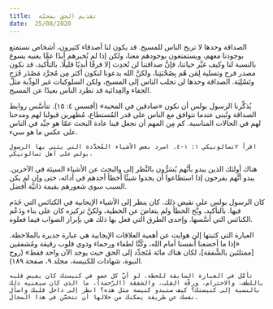 ```yaml
---
title:  تقديم الحق بمحبَّة
date:  25/08/2020
---
```


الصداقة وحدها لا تربح الناس للمسيح. قد يكون لنا أصدقاء كثيرون، أشخاص نستمتع بوجودنا معهم، ويستمتعون بوجودهم معنا، ولكن إذا لم نُخبرهم أبدًا عمَّا يعنيه يسوع بالنسبة لنا وكيف غيَّر حياتنا، فإنَّ صداقتنا لن تُحدِث إلا فرقًا أبديًا قليلًا. بالتأكيد، قد نكون مصدر فرح وتسلية لِمَن هُم بِصُحْبَتِنا، ولكنَّ الله يدعونا لنكون أكثر مِن مُجرَّد مَصْدَر فَرَحٍ وتَسْلِيَة. الصداقة وحدها لن تجلب الناس إلى المسيح، ولكن السلوكيات غير الودِّية مثل الجفاء والعِدائية قد تطرد الناس بعيدًا عن المسيح.

يُذكِّرنا الرسول بولس أن نكون «صادقين في المحبة» (أفسس ٤: ١٥). تتأسَّس روابط الصداقة وتُبنى عندما نتوافق مع الناس على قدر المُستطاع، مُظهرين قبولنا لهم ومدحنا لهم في الحالات المناسبة. كم مِن المهم أن نجعل فينا عادة البحث عمّا هو جيِّد في الناس على عكس ما هو سيء.

`اقرأ ٢تسالونيكي ١: ١-٤. اسرد بعض الأشياء المُحدَّدة التي يثني بها الرسول بولس على أهل تسالونيكي.`

هناك أولئك الذين يبدو بأنَّهم يُسَرُّون بالنَّظر إلى والبحث عن الأشياء السيئة في الآخرين. يبدو أنَّهم يفرحون إذا استطاعوا أن يجدوا شيئًا أخطأ أحدهم في أدائه، حتى وإن لم يكن السبب سوى شعورهم بقيمة ذاتيَّة أفضل.

كان الرسول بولس على نقيض ذلك. كان ينظر إلى الأشياء الإيجابية في الكنائس التي خَدَم فيها. بالتأكيد، وبَّخ الخطأ ولم يتغاضَ عن الخطية، ولكنَّ تركيزه كان على بناء ودَعْم الكنائس التي أسَّسها. وإحدى الطرق التي فعل بها ذلك هي بإبراز الصواب فيما فعلوه.

العبارة التي كتبتها إلن هوايت عن أهمية العلاقات الإيجابية هي عبارة جديرة بالملاحظة. «إذا ما أخضعنا أنفسنا أمام الله، وكُنَّا لطفاء ورحماء وذوي قلوب رقيقة ومُشفقين [ممتلئين بالشَّفقة]، لكان هناك مائة مُتَجدِّد إلى الحق حيث يوجد الآن واحد فقط» (روح النبوة، شهادات للكنيسة، مجلد ٩، صفحة ١٨٩).

`تأمَّل في العبارة السابقة للحظة. لو أنَّ كل عضو في كنيستك كان يفيض قلبه باللطف، والاحترام، ورقَّة القلب، والشفقة (الرَّحمة)، ما الذي كان سيعنيه ذلك بالنسبة إلى كنيستك؟ كيف ستبدو كنيسة مثل هذه؟ انظر إلى داخل قلبك واسأل نفسك عن طريقة يمكنك من خلالها أن تتحسَّن في هذا المجال.`